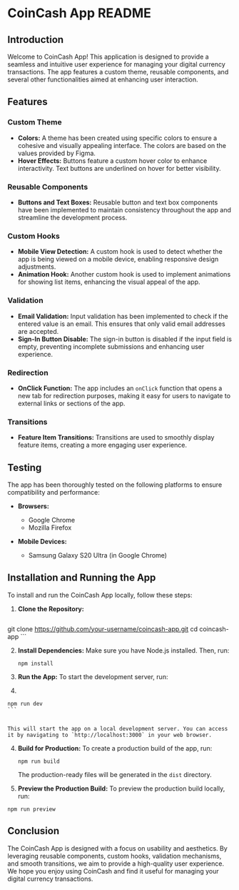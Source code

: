 CoinCash App README
===================

Introduction
------------

Welcome to CoinCash App! This application is designed to provide a seamless and intuitive user experience for managing your digital currency transactions. The app features a custom theme, reusable components, and several other functionalities aimed at enhancing user interaction.

Features
--------

### Custom Theme

*   **Colors:** A theme has been created using specific colors to ensure a cohesive and visually appealing interface. The colors are based on the values provided by Figma.
*   **Hover Effects:** Buttons feature a custom hover color to enhance interactivity. Text buttons are underlined on hover for better visibility.

### Reusable Components

*   **Buttons and Text Boxes:** Reusable button and text box components have been implemented to maintain consistency throughout the app and streamline the development process.

### Custom Hooks

*   **Mobile View Detection:** A custom hook is used to detect whether the app is being viewed on a mobile device, enabling responsive design adjustments.
*   **Animation Hook:** Another custom hook is used to implement animations for showing list items, enhancing the visual appeal of the app.

### Validation

*   **Email Validation:** Input validation has been implemented to check if the entered value is an email. This ensures that only valid email addresses are accepted.
*   **Sign-In Button Disable:** The sign-in button is disabled if the input field is empty, preventing incomplete submissions and enhancing user experience.

### Redirection

*   **OnClick Function:** The app includes an `onClick` function that opens a new tab for redirection purposes, making it easy for users to navigate to external links or sections of the app.

### Transitions

*   **Feature Item Transitions:** Transitions are used to smoothly display feature items, creating a more engaging user experience.

Testing
-------

The app has been thoroughly tested on the following platforms to ensure compatibility and performance:

*   **Browsers:**
    
    *   Google Chrome
    *   Mozilla Firefox
*   **Mobile Devices:**
    
    *   Samsung Galaxy S20 Ultra (in Google Chrome)



Installation and Running the App
--------------------------------

To install and run the CoinCash App locally, follow these steps:

1.  **Clone the Repository:**
     
    ```
git clone https://github.com/your-username/coincash-app.git
    cd coincash-app
    ```

    
2.  **Install Dependencies:** Make sure you have Node.js installed. Then, run:
    ```
    npm install
    ```

    
3.  **Run the App:** To start the development server, run:
4.   ```
    npm run dev
    ```

    
    This will start the app on a local development server. You can access it by navigating to `http://localhost:3000` in your web browser.
    
4.  **Build for Production:** To create a production build of the app, run:
     ```
    npm run build
    ```
    
    The production-ready files will be generated in the `dist` directory.
    
5.  **Preview the Production Build:** To preview the production build locally, run:
   ```
npm run preview
```


Conclusion
----------

The CoinCash App is designed with a focus on usability and aesthetics. By leveraging reusable components, custom hooks, validation mechanisms, and smooth transitions, we aim to provide a high-quality user experience. We hope you enjoy using CoinCash and find it useful for managing your digital currency transactions.
